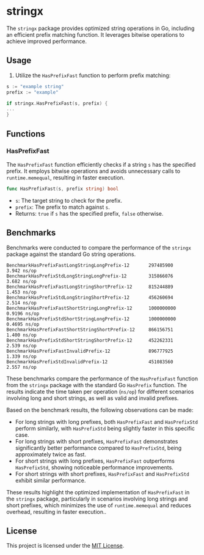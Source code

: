 # stringx

The `stringx` package provides optimized string operations in Go, including an efficient prefix matching function. It leverages bitwise operations to achieve improved performance.

## Usage

1. Utilize the `HasPrefixFast` function to perform prefix matching:
```go
s := "example string"
prefix := "example"

if stringx.HasPrefixFast(s, prefix) {
...
}
```

## Functions

### HasPrefixFast

The `HasPrefixFast` function efficiently checks if a string `s` has the specified prefix. It employs bitwise operations and avoids unnecessary calls to `runtime.memequal`, resulting in faster execution.

```go
func HasPrefixFast(s, prefix string) bool
```

- `s`: The target string to check for the prefix.
- `prefix`: The prefix to match against `s`.
- Returns: `true` if `s` has the specified prefix, `false` otherwise.

## Benchmarks

Benchmarks were conducted to compare the performance of the `stringx` package against the standard Go string operations.

```
BenchmarkHasPrefixFastLongStringLongPrefix-12      	297485900	         3.942 ns/op
BenchmarkHasPrefixStdLongStringLongPrefix-12       	315866076	         3.682 ns/op
BenchmarkHasPrefixFastLongStringShortPrefix-12     	815244889	         1.453 ns/op
BenchmarkHasPrefixStdLongStringShortPrefix-12      	456260694	         2.514 ns/op
BenchmarkHasPrefixFastShortStringLongPrefix-12     	1000000000	         0.9196 ns/op
BenchmarkHasPrefixStdShortStringLongPrefix-12      	1000000000	         0.4695 ns/op
BenchmarkHasPrefixFastShortStringShortPrefix-12    	866156751	         1.400 ns/op
BenchmarkHasPrefixStdShortStringShortPrefix-12     	452262331	         2.539 ns/op
BenchmarkHasPrefixFastInvalidPrefix-12             	896777925	         1.339 ns/op
BenchmarkHasPrefixStdInvalidPrefix-12              	451083560	         2.557 ns/op
```

These benchmarks compare the performance of the `HasPrefixFast` function from the `stringx` package with the standard Go `HasPrefix` function. The results indicate the time taken per operation (`ns/op`) for different scenarios involving long and short strings, as well as valid and invalid prefixes.

Based on the benchmark results, the following observations can be made:

- For long strings with long prefixes, both `HasPrefixFast` and `HasPrefixStd` perform similarly, with `HasPrefixStd` being slightly faster in this specific case.
- For long strings with short prefixes, `HasPrefixFast` demonstrates significantly better performance compared to `HasPrefixStd`, being approximately twice as fast.
- For short strings with long prefixes, `HasPrefixFast` outperforms `HasPrefixStd`, showing noticeable performance improvements.
- For short strings with short prefixes, `HasPrefixFast` and `HasPrefixStd` exhibit similar performance.

These results highlight the optimized implementation of `HasPrefixFast` in the `stringx` package, particularly in scenarios involving long strings and short prefixes, which minimizes the use of `runtime.memequal` and reduces overhead, resulting in faster execution..


## License

This project is licensed under the [MIT License](LICENSE).

